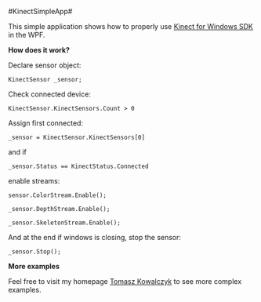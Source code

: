 #KinectSimpleApp#


This simple application shows how to properly use [Kinect for Windows SDK](http://www.microsoft.com/en-us/kinectforwindows/ "Kinect for Windows SDK") in the WPF.

**How does it work?**

Declare sensor object:

`KinectSensor _sensor;`

Check connected device:

`KinectSensor.KinectSensors.Count > 0`

Assign first connected:

`_sensor = KinectSensor.KinectSensors[0]`

 and if 

`_sensor.Status == KinectStatus.Connected`

enable streams:

`sensor.ColorStream.Enable();`

`_sensor.DepthStream.Enable();`

`_sensor.SkeletonStream.Enable();`

And at the end if windows is closing, stop the sensor:

`_sensor.Stop();`

**More examples**

Feel free to visit my homepage [Tomasz Kowalczyk](http://tomek.kownet.info/ "Tomasz Kowalczyk") to see more complex examples.